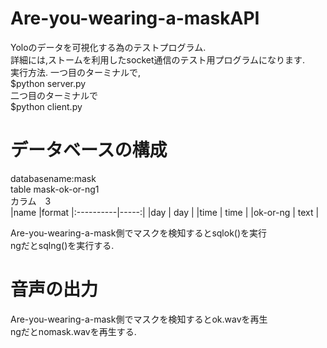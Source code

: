 # Are-you-wearing-a-maskAPI
Yoloのデータを可視化する為のテストプログラム.<br>
詳細には,ストームを利用したsocket通信のテスト用プログラムになります.<br>
実行方法.
一つ目のターミナルで,<br>
$python server.py<br>
二つ目のターミナルで<br>
$python client.py<br>
# データベースの構成
databasename:mask<br>
table mask-ok-or-ng1<br>
カラム　3<br>
|name      |format 
|:----------|-----:|
|day       | day   | 
|time      | time  | 
|ok-or-ng  | text  | 

Are-you-wearing-a-mask側でマスクを検知するとsqlok()を実行<br>
ngだとsqlng()を実行する.
# 音声の出力
Are-you-wearing-a-mask側でマスクを検知するとok.wavを再生<br>
ngだとnomask.wavを再生する.
